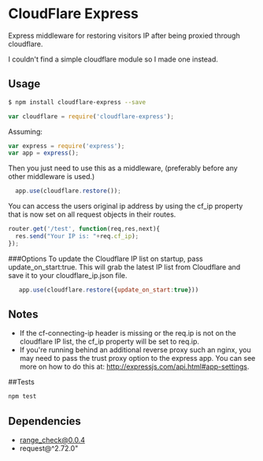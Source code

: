CloudFlare Express
=========

Express middleware for restoring visitors IP after being proxied through cloudflare.

I couldn't find a simple cloudflare module so I made one instead.

## Usage

```sh
$ npm install cloudflare-express --save
```

```javascript
var cloudflare = require('cloudflare-express');
```
Assuming: 
```javascript
var express = require('express');
var app = express();
```
Then you just need to use this as a middleware, (preferably before any other middleware is used.)
```javascript
  app.use(cloudflare.restore());
```

You can access the users original ip address by using the cf_ip property that is now set on all request objects in their routes.

```javascript
router.get('/test', function(req,res,next){
  res.send("Your IP is: "+req.cf_ip);
});
```
###Options
To update the Cloudflare IP list on startup, pass update_on_start:true.
This will grab the latest IP list from Cloudflare and save it to your cloudflare_ip.json file.
 ```javascript
 	app.use(cloudflare.restore({update_on_start:true}))
 ```

## Notes 
* If the cf-connecting-ip header is missing or the req.ip is not on the cloudflare IP list, the cf_ip property will be set to req.ip.
* If you're running behind an additional reverse proxy such an nginx, you may need to pass the trust proxy option to the express app. You can see more on how to do this at: http://expressjs.com/api.html#app-settings.

##Tests
```bash
npm test
```

## Dependencies
* range_check@0.0.4
* request@^2.72.0"


